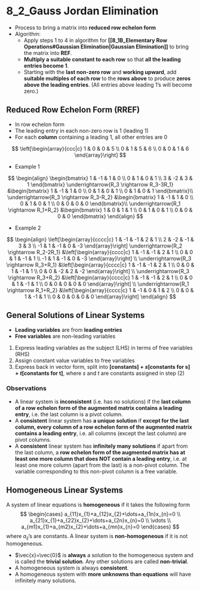 # 8_2_Gauss Jordan Elimination

- Process to bring a matrix into **reduced row echelon form**
- Algorithm:
    - Apply steps 1 to 4 in algorithm for **[[8_1B_Elementary Row Operations#Gaussian Elimination|Gaussian Elimination]]** to bring the matrix into **REF**.
    - **Multiply a suitable constant to each row** so that **all the leading entries become 1**.
    - Starting with the **last non-zero row** and **working upward**, add **suitable multiples of each row** to the **rows above** to produce **zeros above the leading entries**. (All entries above leading 1’s will become zero.)

## Reduced Row Echelon Form (RREF)

- In row echelon form
- The leading entry in each non-zero row is 1 (leading 1)
- For each **column** containing a leading 1, all other entries are 0

$$
\left[\begin{array}{ccc|c}
    1 & 0 & 0 & 5 \\
    0 & 1 & 5 & 6 \\
    0 & 0 & 1 & 6
\end{array}\right]
$$

- Example 1

$$
\begin{align}
\begin{bmatrix}
1 & -1 & 1 & 0 \\
0 & 1 & 0 & 1 \\
3 & -2 & 3 & 1
\end{bmatrix}
\underrightarrow{R_3 \rightarrow R_3-3R_1}
&\begin{bmatrix}
1 & -1 & 1 & 0 \\
0 & 1 & 0 & 1 \\
0 & 1 & 0 & 1
\end{bmatrix}\\
\underrightarrow{R_3 \rightarrow R_3-R_2}
&\begin{bmatrix}
1 & -1 & 1 & 0 \\
0 & 1 & 0 & 1 \\
0 & 0 & 0 & 0
\end{bmatrix}\\
\underrightarrow{R_1 \rightarrow R_1+R_2}
&\begin{bmatrix}
1 & 0 & 1 & 1 \\
0 & 1 & 0 & 1 \\
0 & 0 & 0 & 0
\end{bmatrix}
\end{align}
$$

- Example 2

$$
\begin{align}
\left[\begin{array}{cccc|c}
1 & -1 & -1 & 2 & 1 \\
2 & -2 & -1 & 3 & 3 \\
-1 & 1 & -1 & 0 & -3
\end{array}\right]
\underrightarrow{R_2 \rightarrow R_2-2R_1}
&\left[\begin{array}{cccc|c}
1 & -1 & -1 & 2 & 1 \\
0 & 0 & 1 & -1 & 1 \\
-1 & 1 & -1 & 0 & -3
\end{array}\right] \\
\underrightarrow{R_3 \rightarrow R_3+R_1}
&\left[\begin{array}{cccc|c}
1 & -1 & -1 & 2 & 1 \\
0 & 0 & 1 & -1 & 1 \\
0 & 0 & -2 & 2 & -2
\end{array}\right] \\
\underrightarrow{R_3 \rightarrow R_3+R_2}
&\left[\begin{array}{cccc|c}
1 & -1 & -1 & 2 & 1 \\
0 & 0 & 1 & -1 & 1 \\
0 & 0 & 0 & 0 & 0
\end{array}\right] \\
\underrightarrow{R_1 \rightarrow R_1+R_2}
&\left[\begin{array}{cccc|c}
1 & -1 & 0 & 1 & 2 \\
0 & 0 & 1 & -1 & 1 \\
0 & 0 & 0 & 0 & 0
\end{array}\right]
\end{align}
$$

## General Solutions of Linear Systems

- **Leading variables** are from **leading entries**
- **Free variables** are non-leading variables

1. Express leading variables as the subject (LHS) in terms of free variables (RHS)
2. Assign constant value variables to free variables
3. Express back in vector form, split into **$[\textbf{constants}] + s[\textbf{constants for s}] + t[\textbf{constants for t}]$**, where $s$ and $t$ are constants assigned in step (2)

### Observations

- A linear system is **inconsistent** (i.e. has no solutions) if the **last column of a row echelon form of the augmented matrix contains a leading entry**, i.e. the last column is a pivot column.
- A **consistent** linear system has **a unique solution** if **except for the last column, every column of a row echelon form of the augmented matrix contains a leading entry**, i.e. all columns (except the last column) are pivot columns.
- A **consistent** linear system has **infinitely many solutions** if apart from the last column, a **row echelon form of the augmented matrix has at least one more column that does NOT contain a leading entry**, i.e. at least one more column (apart from the last) is a non-pivot column. The variable corresponding to this non-pivot column is a free variable.

## Homogeneous Linear Systems

A system of linear equations is **homogeneous** if it takes the following form
$$
\begin{cases}
a_{11}x_{1}+a_{12}x_{2}+\dots+a_{1n}x_{n}=0 \\
a_{21}x_{1}+a_{22}x_{2}+\dots+a_{2n}x_{n}=0 \\
\vdots \\
a_{m1}x_{1}+a_{m2}x_{2}+\dots+a_{mn}x_{n}=0
\end{cases}
$$
where $a_{ij}$’s are constants. A linear system is **non-homogeneous** if it is not homogeneous.

- $\vec{x}=\vec{0}$ is **always** a solution to the homogeneous system and is called the **trivial solution**. Any other solutions are called **non-trivial**.
- A homogeneous system is always **consistent**.
- A homogeneous system with **more unknowns than equations** will have infinitely many solutions.
